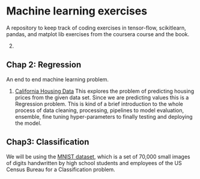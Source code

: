 # Machine learning exercises

A repository to keep track of coding exercises in tensor-flow, scikitlearn, pandas, and matplot lib exercises from the coursera course and the book.

2.
## Chap 2: Regression

An end to end machine learning problem.
1. [California Housing Data](https://github.com/mm-crj/tf-exercies/tree/master/Regression/California%20housing) This explores the  problem of predicting housing prices from the given data set. Since we are predicting values this is a Regression problem. This is kind of a brief introduction to the whole process of data cleaning, processing, pipelines to model evaluation, ensemble, fine tuning hyper-parameters to finally testing and deploying the model.


## Chap3: Classification
We will be using the [MNIST dataset](http://yann.lecun.com/exdb/mnist/), which is a set of 70,000 small
images of digits handwritten by high school students and employees of the US Census Bureau for a Classification problem.
